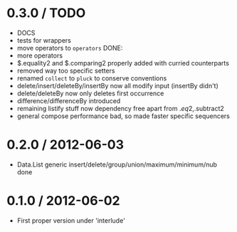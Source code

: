 0.3.0 / TODO
==================
  * DOCS
  * tests for wrappers
  * move operators to `operators`
  DONE:
  * more operators
  * $.equality2 and $.comparing2 properly added with curried counterparts
  * removed way too specific setters
  * renamed `collect` to `pluck` to conserve conventions
  * delete/insert/deleteBy/insertBy now all modify input (insertBy didn't)
  * delete/deleteBy now only deletes first occurrence
  * difference/differenceBy introduced
  * remaining listify stuff now dependency free apart from $.eq2,$.subtract2
  * general compose performance bad, so made faster specific sequencers

0.2.0 / 2012-06-03
==================
  * Data.List generic insert/delete/group/union/maximum/minimum/nub done

0.1.0 / 2012-06-02
==================
  * First proper version under 'interlude'
